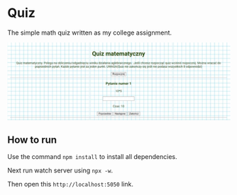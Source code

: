 # Quiz

The simple math quiz written as my college assignment.

![img.png](img.png)

## How to run

Use the command `npm install` to install all dependencies.

Next run watch server using `npx -w`.

Then open this `http://localhost:5050` link.